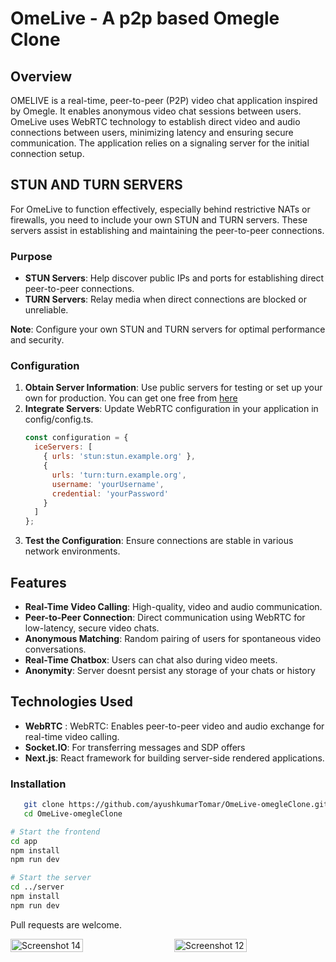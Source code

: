 # OmeLive - A p2p based Omegle Clone

## Overview

OMELIVE is a real-time, peer-to-peer (P2P) video chat application inspired by Omegle. It enables anonymous video chat sessions between users. OmeLive uses WebRTC technology to establish direct video and audio connections between users, minimizing latency and ensuring secure communication. The application relies on a signaling server for the initial connection setup.
## STUN AND TURN SERVERS
For OmeLive to function effectively, especially behind restrictive NATs or firewalls, you need to include your own STUN and TURN servers. These servers assist in establishing and maintaining the peer-to-peer connections.
### Purpose
- **STUN Servers**: Help discover public IPs and ports for establishing direct peer-to-peer connections.
- **TURN Servers**: Relay media when direct connections are blocked or unreliable.

**Note**: Configure your own STUN and TURN servers for optimal performance and security.

### Configuration
1. **Obtain Server Information**: Use public servers for testing or set up your own for production. You can get one free from [here](https://www.metered.ca/stun-turn)
2. **Integrate Servers**: Update WebRTC configuration in your application in config/config.ts.
   ```javascript
   const configuration = {
     iceServers: [
       { urls: 'stun:stun.example.org' },
       {
         urls: 'turn:turn.example.org',
         username: 'yourUsername',
         credential: 'yourPassword'
       }
     ]
   };
   ```
3. **Test the Configuration**: Ensure connections are stable in various network environments.

## Features

- **Real-Time Video Calling**: High-quality, video and audio communication. 
- **Peer-to-Peer Connection**: Direct communication using WebRTC for low-latency, secure video chats.
- **Anonymous Matching**: Random pairing of users for spontaneous video conversations.
- **Real-Time Chatbox**: Users can chat also during video meets.
- **Anonymity**: Server doesnt persist any storage of your chats or history

## Technologies Used

- **WebRTC** : WebRTC: Enables peer-to-peer video and audio exchange for real-time video calling.
- **Socket.IO**: For transferring messages and SDP offers
- **Next.js**: React framework for building server-side rendered applications.

### Installation
```bash
   git clone https://github.com/ayushkumarTomar/OmeLive-omegleClone.git
   cd OmeLive-omegleClone
```

``` bash
# Start the frontend
cd app
npm install
npm run dev
```
```bash
# Start the server
cd ../server
npm install
npm run dev
```

Pull requests are welcome.



<div style="display: flex; justify-content: space-between;">
    <img src="https://github.com/user-attachments/assets/a26f4c50-09bb-4155-89d9-f38f831c7974" alt="Screenshot 14" style="width: 48%;">
    <img src="https://github.com/user-attachments/assets/f407e295-0af3-438d-9b53-2e716f0a771b" alt="Screenshot 12" style="width: 48%;">
</div>


